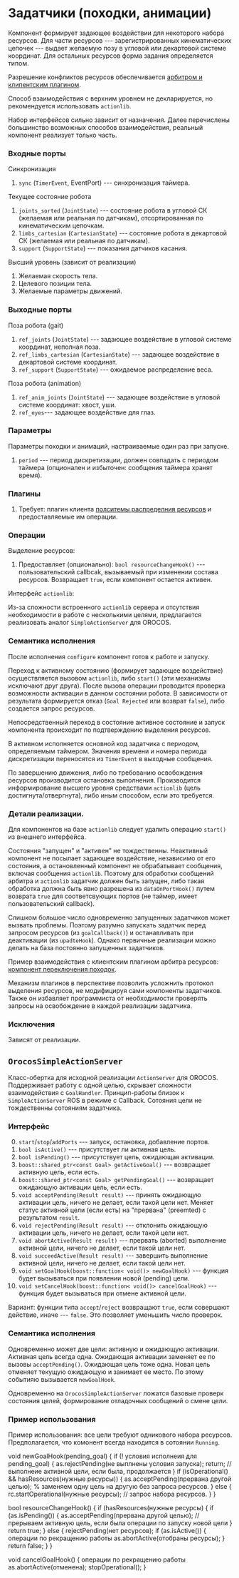 Задатчики (походки, анимации)
=============================

Компонент формирует задающее воздействии для некоторого набора ресурсов.
Для части ресурсов --- зарегистрированных кинематических цепочек --- выдает желаемую позу в угловой или декартовой системе координат.
Для остальных ресурсов форма задания определяется типом.

Разрешение конфликтов ресурсов обеспечивается [арбитром и клипентским плагином](components-resource-control).

Способ взаимодействия с верхним уровнем не декларируется, но рекомендуется использовать `actionlib`.

Набор интерфейсов сильно зависит от назначения. Далее перечислены большинство возможных способов взаимодействия,
реальный компонент реализует только часть.

### Входные порты

Синхронизация

1. `sync` (`TimerEvent`, EventPort) --- синхронизация таймера.

Текущее состояние робота

1. `joints_sorted` (`JointState`) --- состояние робота в угловой СК (желаемая или реальная по датчикам), отсортированная по кинематическим цепочкам.
1. `limbs_cartesian` (`CartesianState`) --- состояние робота в декартовой СК (желаемая или реальная по датчикам).
1. `support` (`SupportState`) --- показания датчиков касания.

Высший уровень (зависит от реализации)

1. Желаемая скорость тела.
1. Целевого позиции тела.
1. Желаемые параметры движений.

### Выходные порты

Поза робота (gait)

1. `ref_joints` (`JointState`) --- задающее воздействие в угловой системе координат, неполная поза.
1. `ref_limbs_cartesian` (`CartesianState`) --- задающее воздействие в декартовой системе координат.
1. `ref_support` (`SupportState`) --- ожидаемое распределение веса.

Поза робота (animation)

1. `ref_anim_joints` (`JointState`) --- задающее воздействие в угловой системе координат: хвост, уши.
1. `ref_eyes`--- задающее воздействие для глаз.


### Параметры

Параметры походки и анимаций, настраиваемые один раз при запуске.

1. `period` --- период дискретизации, должен совпадать с периодом таймера (опционален и избыточен: сообщения таймера хранят время).


### Плагины

1. Требует: плагин клиента [полситемы распределния ресурсов](components-resource-control) и предоставляемые им операции.

### Операции

Выделение ресурсов:

1. Предоставляет (опционально): `bool resourceChangeHook()` --- пользовательский callbcak, вызываемый при изменении состава ресурсов. 
    Возвращает `true`, если компонент остается активен. 

Интерфейс `actionlib`:

Из-за сложности встроенного `actionlib` сервера и отсутствия необходимости в работе с несколькими целями, 
предлагается реализовать аналог `SimpleActionServer` для OROCOS.

### Семантика исполнения

После исполнения `configure` компонент готов к работе и запуску.

Переход к активному состоянию (формирует задающее воздействие) осуществляется вызовом `actionlib`, либо `start()` (эти механизмы исключают друг друга).
После вызова операции проводится проверка возможности активации в данном состоянии робота. 
В зависимости от результата формируется отказ (`Goal Rejected` или возврат `false`), либо создается запрос ресурсов.

Непосредственный переход в состояние активное состояние и запуск компонента происходит по подтверждению выделения ресурсов.

В активном исполняется основной код задатчика с периодом, определяемым таймером.
Значения времени и номера периода дискретизации переносятся из `TimerEvent` в выходные сообщения.

По завершению движения, либо по требованию освобождения ресурсов производится остановка выполнения.
Производится информирование высшего уровня средствами `actionlib` (цель достигнута/отвергнута), либо иным способом, если это требуется.

### Детали реализации.

Для компонентов на базе `actionlib` следует удалить операцию `start()` из внешнего интерфейса.

Состояния "запущен" и "активен" не тождественны. Неактивный компонент не посылает задающее воздействие,
независимо от его состояния, а остановленный компонент не обрабатывает сообщения, включая сообщения `actionlib`.
Поэтому для обработки сообщений арбитра и `actionlib` задатчик должен быть запущен, 
либо такая обработка должна быть явно разрешена из `dataOnPortHook()` путем возврата `true` для соответсвующих портов (не таймер, имеет пользовательский callback).

Слишком большое число одновременно запущенных задатчиков может вызвать проблемы.
Поэтому разумно запускать задатчик перед запросом ресурсов (из `goalCallback()`) и останавливать при деактивации (из `upadteHook`).
Однако первичные реализации можно делать на база постоянно запущенных задатчиков.

Пример взаимодействия с клиентским плагином арбитра ресурсов: [компонент переключения походок](componentes-resource-control).

Механизм плагинов в перспективе позволить усложнить протокол выделения ресурсов, не модифицируя сами компоненты задатчиков.
Также он избавляет программиста от необходимости проверять запросы на освобождение в каждой реализации задатчика.

### Исключения

Зависят от реализации.

## `OrocosSimpleActionServer` 

Класс-обертка для исходной реализации `ActionServer` для OROCOS. Поддерживает работу с одной целью, скрывает сложности взаимодействия с `GoalHandler`.
Принцип-работы близок к `SimpleActionServer` ROS в режиме с Callback. Сотояния цели не тождественны сотояниям задатчика. 

### Интерфейс

0. `start`/`stop`/`addPorts` --- запуск, остановка, добавление портов.
1. `bool isActive()` --- присутствует ли активная цель.
2. `bool isPending()` --- присутствует цель, ожидающая активации.
3. `boost::shared_ptr<const Goal> getActiveGoal()` --- возвращает активную цель, если есть.
3. `boost::shared_ptr<const Goal> getPendingGoal()` --- возвращает ожидающую активации цель, если есть.
3. `void acceptPending(Result result)` --- принять ожидающую активации цель, ничего не делает, если такой цели нет. Меняет статус активной цели (если есть) на "прервана" (preemted) с результатом `result`.
3. `void rejectPending(Result result)` --- отклонить ожидающую активации цель, ничего не делает, если такой цели нет.
3. `void abortActive(Result result)` --- прервать (aborted) выполнение активной цели, ничего не делает, если такой цели нет.
3. `void succeedActive(Result result)` --- завершить выполнение активной цели, ничего не делает, если такой цели нет.
3. `void setGoalHook(boost::function< void()> newGoalHook)` --- функция будет вызываться при появлении новой (pending) цели.
3. `void setCancelHook(boost::function< void()> cancelGoalHook)` --- функция будет вызываться при отмене активной цели.

Вариант: функции типа `accept`/`reject` возвращают `true`, если совершают действие, иначе --- `false`. Это позволяет уменьшить число проверок.

### Семантика исполнения

Одновременно может две цели: активную и ожидающую активации.  Активная цель всегда одна. Ожидающая активации заменяет ее по вызовы `acceptPending()`.
Ожидающая цель тоже одна. Новая цель отменяет текущую ожидающую и занимает ее место. По этому событияю вызывается `newGoalHook`.

Одновременно на `OrocosSimpleActionServer` ложатся базовые проверк состояния целей, формирование отладочных сообщений о смене цели.

### Пример использования

Пример использования: все цели требуют одникового набора ресурсов. 
Предполагается, что комонент всегда находится в сотоянии `Running`.

void newGoalHook(pending_goal) {
    if (! условия исполнеия для pending_goal) {
        as.rejectPending(не выплнены условия запуска);
        return; //выполнеие активной цели, если была, продолжается
    }
    if (isOperational() && hasResources(нужные ресурсы)) {
        as.acceptPending(прервана другой целью); % заменяем одну цель на другую без запроса ресурсов.
	}
	else {
        rc.startOperational(нужные ресурсы); // запрос набора ресурсов.
    }
}

bool resourceChangeHook() {
    if (hasResources(нужные ресурсы) {
        if (as.isPending()) {
            as.acceptPending(прервана другой целью); // прерываем активную цель, если была
            операции по запуску новой цели
        }
		return true; 
    }
    else {
        rejectPending(нет ресурсов);
		if (as.isActive()) {
             операции по рекращению работы
             as.abortActive(отобраны ресурсы);
        }
        return false;
    }
}

void cancelGoalHook() {
    операции по рекращению работы
    as.abortActive(отменена);
    stopOperational();
}
            








